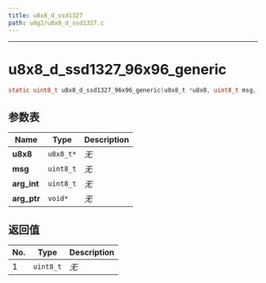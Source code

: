 ```yaml
---
title: u8x8_d_ssd1327
path: u8g2/u8x8_d_ssd1327.c
---
```

--------------------------------------------------
# u8x8_d_ssd1327_96x96_generic

```c
static uint8_t u8x8_d_ssd1327_96x96_generic(u8x8_t *u8x8, uint8_t msg, uint8_t arg_int, void *arg_ptr)
```


## 参数表

Name | Type | Description
-----|------|--------------
**u8x8**|`u8x8_t*`| *无*
**msg**|`uint8_t`| *无*
**arg_int**|`uint8_t`| *无*
**arg_ptr**|`void*`| *无*

## 返回值

No. | Type | Description
----|------|--------------
1 |`uint8_t`| *无*


